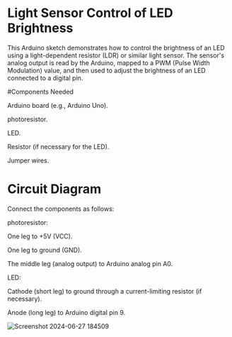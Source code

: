 # Light Sensor Control of LED Brightness

This Arduino sketch demonstrates how to control the brightness of an LED using a light-dependent resistor (LDR) or similar light sensor. The sensor's analog output is read by the Arduino, mapped to a PWM (Pulse Width Modulation) value, and then used to adjust the brightness of an LED connected to a digital pin.

#Components Needed

Arduino board (e.g., Arduino Uno).

photoresistor.

LED.

Resistor (if necessary for the LED).

Jumper wires.

# Circuit Diagram

Connect the components as follows:

photoresistor:

One leg to +5V (VCC).

One leg to ground (GND).

The middle leg (analog output) to Arduino analog pin A0.

LED:

Cathode (short leg) to ground through a current-limiting resistor (if necessary).

Anode (long leg) to Arduino digital pin 9.


![Screenshot 2024-06-27 184509](https://github.com/piyush-mohanty82/1_arduino_projects/assets/174017382/4d3e1964-7475-4286-a4c1-8371641cc832)
